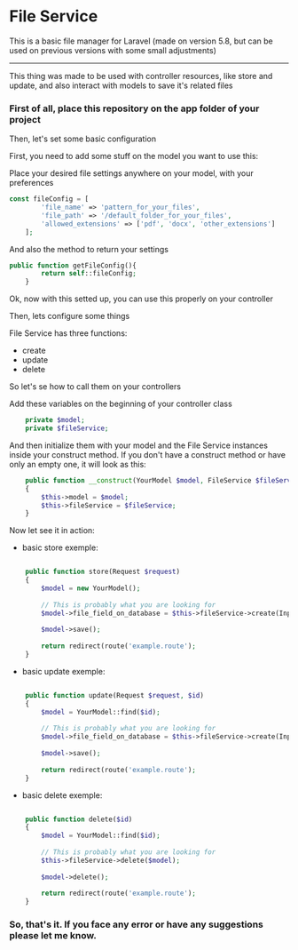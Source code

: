 File Service
=======

This is a basic file manager for Laravel (made on version 5.8, but can be used on previous versions with some small adjustments)

---



This thing was made to be used with controller resources, like store and update, and also interact with models to save it's related files



### First of all, place this repository on the app folder of your project



Then, let's set some basic configuration




First, you need to add some stuff on the model you want to use this:




Place your desired file settings anywhere on your model, with your preferences

``` php
const fileConfig = [
        'file_name' => 'pattern_for_your_files',
        'file_path' => '/default_folder_for_your_files',
        'allowed_extensions' => ['pdf', 'docx', 'other_extensions']
    ];
```

And also the method to return your settings

``` php
public function getFileConfig(){
        return self::fileConfig;
    }
```


Ok, now with this setted up, you can use this properly on your controller


Then, lets configure some things


File Service has three functions: 
  
  * create
  * update 
  * delete


So let's se how to call them on your controllers


Add these variables on the beginning of your controller class

``` php
    private $model;
    private $fileService;
```

And then initialize them with your model and the File Service instances inside your construct method. If you don't have a construct method or have only an empty one, it will look as this:

``` php
    public function __construct(YourModel $model, FileService $fileService)
    {
        $this->model = $model;
        $this->fileService = $fileService;
    }
```

Now let see it in action:

  * basic store exemple:

``` php

    public function store(Request $request)
    {
        $model = new YourModel();
        
        // This is probably what you are looking for
        $model->file_field_on_database = $this->fileService->create(Input::file('file_upload'), $this->model)['file'];
        
        $model->save();
        
        return redirect(route('example.route');
    }
```


   * basic update exemple:

``` php

    public function update(Request $request, $id)
    {
        $model = YourModel::find($id);
        
        // This is probably what you are looking for
        $model->file_field_on_database = $this->fileService->create(Input::file('file_upload'), $this->model)['file'];
        
        $model->save();
        
        return redirect(route('example.route');
    }
```



* basic delete exemple:

``` php

    public function delete($id)
    {
        $model = YourModel::find($id);
        
        // This is probably what you are looking for
        $this->fileService->delete($model);
        
        $model->delete();
        
        return redirect(route('example.route');
    }
```


### So, that's it. If you face any error or have any suggestions please let me know.
